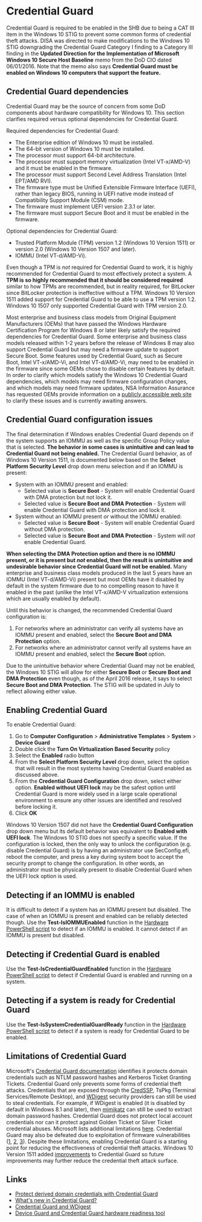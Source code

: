 # Credential Guard

Credential Guard is required to be enabled in the SHB due to being a CAT III item in the Windows 10 STIG to prevent some common forms of credential theft attacks. DISA was directed to make modifications to the Windows 10 STIG downgrading the Credential Guard Category I finding to a Category III finding in the **Updated Direction for the Implementation of Microsoft Windows 10 Secure Host Baseline** memo from the DoD CIO dated 06/01/2016. Note that the memo also says **Credential Guard must be enabled on Windows 10 computers that support the feature.**

## Credential Guard dependencies 
Credential Guard may be the source of concern from some DoD components about hardware compatibility for Windows 10. This section clarifies required versus optional dependencies for Credential Guard.

Required dependencies for Credential Guard:

* The Enterprise edition of Windows 10 must be installed.
*	The 64-bit version of Windows 10 must be installed.
*	The processor must support 64-bit architecture.
*	The processor must support memory virtualization (Intel VT-x/AMD-V) and it must be enabled in the firmware.
*	The processor must support Second Level Address Translation (Intel EPT/AMD RVI).
*	The firmware type must be Unified Extensible Firmware Interface (UEFI), rather than legacy BIOS, running in UEFI native mode instead of Compatibility Support Module (CSM) mode.
* The firmware must implement UEFI version 2.3.1 or later.
*	The firmware must support Secure Boot and it must be enabled in the firmware.

Optional dependencies for Credential Guard:

* Trusted Platform Module (TPM) version 1.2 (Windows 10 Version 1511) or version 2.0 (Windows 10 Version 1507 and later).
* IOMMU (Intel VT-d/AMD-Vi). 

Even though a TPM is *not* required for Credential Guard to work, it is highly recommended for Credential Guard to most effectively protect a system. A **TPM is so highly recommended that it should be considered required** similar to how TPMs are recommended, but in reality required, for BitLocker since BitLocker protection is ineffective without a TPM. Windows 10 Version 1511 added support for Credential Guard to be able to use a TPM version 1.2. Windows 10 1507 only supported Credential Guard with TPM version 2.0.

Most enterprise and business class models from Original Equipment Manufacturers (OEMs) that have passed the Windows Hardware Certification Program for Windows 8 or later likely satisfy the required dependencies for Credential Guard. Some enterprise and business class models released within 1-2 years before the release of Windows 8 may also support Credential Guard but may need a firmware update to support Secure Boot. Some features used by Credential Guard, such as Secure Boot, Intel VT-x/AMD-Vi, and Intel VT-d/AMD-Vi, may need to be enabled in the firmware since some OEMs chose to disable certain features by default. In order to clarify which models satisfy the Windows 10 Credential Guard dependencies, which models may need firmware configuration changes, and which models may need firmware updates, NSA Information Assurance has requested OEMs provide information on a [publicly accessible web site](./../Hardware/README.md) to clarify these issues and is currently awaiting answers.

## Credential Guard configuration issues

The final determination if Windows enables Credential Guard depends on if the system supports an IOMMU as well as the specific Group Policy value that is selected. **The behavior in some cases is unintuitive and can lead to Credential Guard not being enabled.** The Credential Guard behavior, as of Windows 10 Version 1511, is documented below based on the **Select Platform Security Level** drop down menu selection and if an IOMMU is present:

* System with an IOMMU present and enabled:
    * Selected value is **Secure Boot** - System will enable Credential Guard with DMA protection but not lock it. 
    * Selected value is **Secure Boot and DMA Protection** - System will enable Credential Guard with DMA protection and lock it.
* System without an IOMMU present *or* without the IOMMU enabled:
    * Selected value is **Secure Boot** - System will enable Credential Guard without DMA protection.
    * Selected value is **Secure Boot and DMA Protection** - System will *not* enable Credential Guard.

**When selecting the DMA Protection option and there is no IOMMU present, or it is present but *not* enabled, then the result is unintuitive and undesirable behavior since Credential Guard will not be enabled.** Many enterprise and business class models produced in the last 5 years have an IOMMU (Intel VT-d/AMD-Vi) present but most OEMs have it disabled by default in the system firmware due to no compelling reason to have it enabled in the past (unlike the Intel VT-x/AMD-V virtualization extensions which are usually enabled by default).

Until this behavior is changed, the recommended Credential Guard configuration is:

1. For networks where an administrator can verify all systems have an IOMMU present and enabled, select the **Secure Boot and DMA Protection** option.
1. For networks where an administrator cannot verify all systems have an IOMMU present and enabled, select the **Secure Boot** option.

Due to the unintuitive behavior where Credential Guard may not be enabled, the Windows 10 STIG will allow for either **Secure Boot** or **Secure Boot and DMA Protection** even though, as of the April 2016 release, it says to select **Secure Boot and DMA Protection**. The STIG will be updated in July to reflect allowing either value.

## Enabling Credential Guard

To enable Credential Guard:

1. Go to **Computer Configuration** > **Administrative Templates** > **System** > **Device Guard**
1. Double click the **Turn On Virtualization Based Security** policy
1. Select the **Enabled** radio button
1. From the **Select Platform Security Level** drop down, select the option that will result in the most systems having Credential Guard enabled as discussed above. 
1. From the **Credential Guard Configuration** drop down, select either option. **Enabled without UEFI lock** may be the safest option until Credential Guard is more widely used in a large scale operational environment to ensure any other issues are identified and resolved before locking it. 
1. Click **OK**

Windows 10 Version 1507 did not have the **Credential Guard Configuration** drop down menu but its default behavior was equivalent to **Enabled with UEFI lock**. The Windows 10 STIG does not specify a specific value. If the configuration is locked, then the only way to unlock the configuration (e.g. disable Credential Guard) is by having an administrator use SecConfig.efi, reboot the computer, and press a key during system boot to accept the security prompt to change the configuration. In other words, an administrator must be physically present to disable Credential Guard when the UEFI lock option is used.

## Detecting if an IOMMU is enabled

It is difficult to detect if a system has an IOMMU present but disabled. The case of when an IOMMU is present and enabled can be reliably detected though. Use the **Test-IsIOMMUEnabled** function in the [Hardware PowerShell script](./../Hardware/Scripts/Hardware.ps1) to detect if an IOMMU is enabled. It cannot detect if an IOMMU is present but disabled.

## Detecting if Credential Guard is enabled

Use the **Test-IsCredentialGuardEnabled** function in the [Hardware PowerShell script](./../Hardware/Scripts/Hardware.ps1) to detect if Credential Guard is enabled and running on a system.

## Detecting if a system is ready for Credential Guard
Use the **Test-IsSystemCredentialGuardReady** function in the [Hardware PowerShell script](./../Hardware/Scripts/Hardware.ps1) to detect if a system is ready for Credential Guard to be enabled.

## Limitations of Credential Guard
Microsoft's [Credential Guard documentation](https://technet.microsoft.com/en-us/itpro/windows/keep-secure/credential-guard) identifies it protects domain credentials such as NTLM password hashes and Kerberos Ticket Granting Tickets. Credential Guard only prevents some forms of credential theft attacks. Credentials that are exposed through the [CredSSP](https://msdn.microsoft.com/en-us/library/windows/desktop/bb931352(v=vs.85).aspx), TsPkg (Terminal Services/Remote Desktop), and [WDigest](https://msdn.microsoft.com/en-us/library/windows/desktop/aa378745(v=vs.85).aspx) security providers can still be used to steal credentials. For example, if WDigest is enabled (it is disabled by default in Windows 8.1 and later), then [mimikatz](https://github.com/gentilkiwi/mimikatz) can still be used to extract domain password hashes. Credential Guard does not protect local account credentials nor can it protect against Golden Ticket or Silver Ticket credential abuses. Microsoft lists additional limitations [here](https://technet.microsoft.com/en-us/itpro/windows/keep-secure/credential-guard-not-protected-scenarios). Credential Guard may also be defeated due to exploitation of firmware vulnerabilities ([1](https://twitter.com/c7zero/status/742816805790601217), [2](https://github.com/Cr4sh/ThinkPwn), [3](https://www.blackhat.com/us-16/briefings.html#analysis-of-the-attack-surface-of-windows-10-virtualization-based-security)). Despite these limitations, enabling Credential Guard is a starting point for reducing the effectiveness of credential theft attacks. Windows 10 Version 1511 added [improvements](https://technet.microsoft.com/en-us/itpro/windows/whats-new/credential-guard) to Credential Guard so future improvements may further reduce the credential theft attack surface.

## Links
* [Protect derived domain credentials with Credential Guard](https://technet.microsoft.com/en-us/itpro/windows/keep-secure/credential-guard)
* [What's new in Credential Guard?](https://technet.microsoft.com/en-us/itpro/windows/whats-new/credential-guard)
* [Credential Guard and WDigest](https://social.technet.microsoft.com/Forums/en-US/a428cc98-934d-49b0-89ec-56913e1f99f4/credentialguard-and-wdigest?forum=WinPreview2014General)
* [Device Guard and Credential Guard hardware readiness tool](https://www.microsoft.com/en-us/download/details.aspx?id=53337)